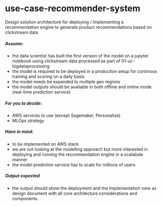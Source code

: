 # use-case-recommender-system

Design solution architecture for deploying / Implementing a recommendation engine to generate product recommendations based on clickstream data

##### Assume:

- the data scientist has built the first version of the model on a jupyter notebook using clickstream data processed as part of 01-uc-bigdataprocessing
- the model is required to be deployed in a production setup for continous training and scoring on a daily basis
- the model needs be expanded to multiple geo regions
- the model outputs should be available in both offline and online mode (real-time prediction service)

##### For you to decide:

- AWS services to use (except Sagemaker, Personalize)
- MLOps strategy

##### Have in mind:

- to be implemented on AWS stack
- we are not looking at the modelling approach but more interested in deploying and running the recommendation engine in a scalabale manner 
- the model prediction service has to scale for millions of users

##### Output expected

- the output should show the deployment and the Implementation view as design document with all core architecture considerations and components. 